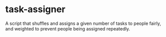 # task-assigner
A script that shuffles and assigns a given number of tasks to people fairly, 
and weighted to prevent people being assigned repeatedly.